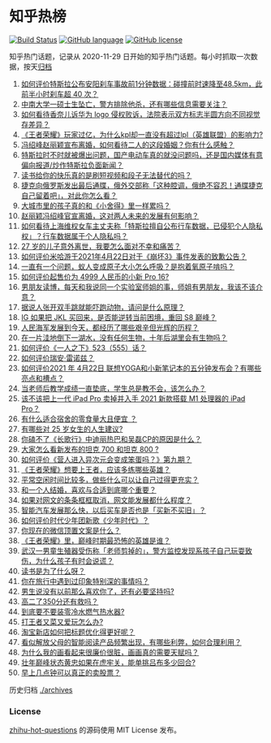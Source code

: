 # 知乎热榜
[![Build Status](https://github.com/ToWeLong/zhihu-hot-questions/workflows/CI/badge.svg)](https://github.com/ToWeLong/zhihu-hot-questions/actions)
[![GitHub language](https://img.shields.io/badge/language-golang-orange.svg)](https://golang.org/)
[![GitHub license](https://img.shields.io/github/license/ToWeLong/zhihu-hot-questions)](https://github.com/ToWeLong/zhihu-hot-questions/blob/main/LICENSE)

知乎热门话题，记录从 2020-11-29 日开始的知乎热门话题。每小时抓取一次数据，按天[归档](./archives)

<!-- BEGIN -->

1. [如何评价特斯拉公布安阳刹车事故前1分钟数据：碰撞前时速降至48.5km，此前半小时刹车超 40 次？](https://www.zhihu.com/question/456002925)
1. [中南大学一硕士生坠亡，警方排除他杀，还有哪些信息需要关注？](https://www.zhihu.com/question/455986035)
1. [如何看待香奈儿诉华为 logo 侵权败诉，法院表示双方标志半圆方向不同视觉存差异？](https://www.zhihu.com/question/455951052)
1. [《王者荣耀》玩家过亿，为什么kpl却一直没有超过lpl（英雄联盟）的影响力?](https://www.zhihu.com/question/455540714)
1. [冯绍峰赵丽颖宣布离婚，如何看待二人的这段婚姻？你有什么感触？](https://www.zhihu.com/question/456091426)
1. [特斯拉时不时就被爆出问题，国产电动车真的就没问题吗，还是国内媒体有意偏向报道/炒作特斯拉负面新闻？](https://www.zhihu.com/question/455914205)
1. [读书给你的快乐真的是刷短视频和段子无法替代的吗？](https://www.zhihu.com/question/455756676)
1. [捷克向俄罗斯发出最后通牒，俄外交部称「这种腔调，俄绝不容忍！通牒捷克自己留着吧」，对此你怎么看？](https://www.zhihu.com/question/455948484)
1. [大城市里的孩子真的和《小舍得》里一样累吗？](https://www.zhihu.com/question/455699208)
1. [赵丽颖冯绍峰官宣离婚，这对两人未来的发展有何影响？](https://www.zhihu.com/question/456092780)
1. [如何看待上海维权女车主丈夫称「特斯拉擅自公布行车数据，已侵犯个人隐私权」？行车数据属于个人隐私吗？](https://www.zhihu.com/question/456075339)
1. [27 岁的儿子意外离世，我要怎么面对不幸和痛苦？](https://www.zhihu.com/question/328188022)
1. [如何评价米哈游于2021年4月22日对于《崩坏3》事件发表的致歉公告？](https://www.zhihu.com/question/455996856)
1. [一直有一个问题，蚁人变成原子大小怎么呼吸？是抱着氧原子啃吗？](https://www.zhihu.com/question/455569295)
1. [如何评价起售价为 4999 人民币的小新 Pro 16?](https://www.zhihu.com/question/456010971)
1. [男朋友读博，每天和我说同一个实验室师姐的事，师姐有男朋友，我该不该介意？](https://www.zhihu.com/question/454875381)
1. [据说人张开双手跳就能吓跑动物，请问是什么原理？](https://www.zhihu.com/question/454195481)
1. [IG 如果把 JKL 买回来，是否能逆转当前困境，重回 S8 巅峰？](https://www.zhihu.com/question/454375370)
1. [人民海军发展到今天，都经历了哪些艰辛但光辉的历程？](https://www.zhihu.com/question/455499521)
1. [在一片洼地倒下一湖水，没有任何生物，十年后湖里会有生物吗？](https://www.zhihu.com/question/455641279)
1. [如何评价《一人之下》523（555）话？](https://www.zhihu.com/question/456051251)
1. [如何评价瑞安·雷诺兹？](https://www.zhihu.com/question/52095439)
1. [如何评价2021 年 4月22日 联想YOGA和小新笔记本的五分钟发布会？有哪些亮点和槽点？](https://www.zhihu.com/question/456010699)
1. [当老师后教学成绩一直垫底，学生总是教不会，该怎么办？](https://www.zhihu.com/question/454011860)
1. [该不该把上一代 iPad Pro 卖掉并入手 2021 新款搭载 M1 处理器的 iPad Pro？](https://www.zhihu.com/question/455713411)
1. [有什么适合宿舍的零食量大且便宜 ？](https://www.zhihu.com/question/391331716)
1. [有哪些对 25 岁女生的人生建议?](https://www.zhihu.com/question/447599541)
1. [你磕不了《长歌行》中迪丽热巴和吴磊CP的原因是什么？](https://www.zhihu.com/question/455692026)
1. [大家怎么看新发布的坦克 700 和坦克 800 ?](https://www.zhihu.com/question/455499071)
1. [如何评价《营人进入异次元会变成笨蛋吗？》第九期？](https://www.zhihu.com/question/455932577)
1. [《王者荣耀》想要上王者，应该多练哪些英雄？](https://www.zhihu.com/question/398186154)
1. [平常空闲时间比较多，做些什么可以让自己过得更充实？](https://www.zhihu.com/question/455928870)
1. [和一个人结婚，喜欢与合适到底哪个重要？](https://www.zhihu.com/question/453971961)
1. [如果对网文的条条框框取消，网文能发展都什么程度？](https://www.zhihu.com/question/451117346)
1. [智能汽车发展那么快，以后买车是否也是「买新不买旧」？](https://www.zhihu.com/question/453718614)
1. [如何评价时代少年团新歌《少年时代》？](https://www.zhihu.com/question/455747807)
1. [你现在的微信顶置文案是什么？](https://www.zhihu.com/question/453486513)
1. [《王者荣耀》里，巅峰时期最恐怖的英雄是谁？](https://www.zhihu.com/question/454757335)
1. [武汉一男童生殖器受伤称「老师剪掉的」，警方监控发现系孩子自己玩耍致伤，为什么孩子有时会说谎？](https://www.zhihu.com/question/455606047)
1. [读书是为了什么呀？](https://www.zhihu.com/question/454872565)
1. [你在旅行中遇到过印象特别深的事情吗？](https://www.zhihu.com/question/456020941)
1. [男生说没有以前那么喜欢你了，还有必要坚持吗?](https://www.zhihu.com/question/455055527)
1. [高二了350分还有救吗？](https://www.zhihu.com/question/455265939)
1. [到底要不要装零冷水燃气热水器?](https://www.zhihu.com/question/425905347)
1. [打王者又菜又爱玩怎么办?](https://www.zhihu.com/question/441743757)
1. [淘宝新店如何把标题优化得更好呢？](https://www.zhihu.com/question/452220188)
1. [看似解放父母的智能阅读产品频繁出现，有哪些利弊，如何合理利用？](https://www.zhihu.com/question/454424745)
1. [为什么我的画看起来很廉价很脏，画画真的需要天赋吗？](https://www.zhihu.com/question/447405470)
1. [壮年巅峰状态黄忠如果在虎牢关，能单挑吕布多少回合?](https://www.zhihu.com/question/442153493)
1. [早上几点钟可以真正的卖股票？](https://www.zhihu.com/question/448205360)

<!-- END -->

历史归档 [./archives](./archives)


### License
[zhihu-hot-questions](https://github.com/towelong/zhihu-hot-questions) 的源码使用 MIT License 发布。